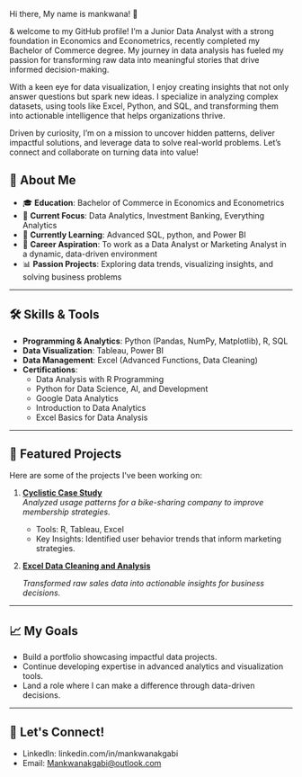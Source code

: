 Hi there, My name is mankwana! 👋

& welcome to my GitHub profile! I’m a Junior Data Analyst with a strong foundation in Economics and Econometrics, recently completed my Bachelor of Commerce degree. My journey in data analysis has fueled my passion for transforming raw data into meaningful stories that drive informed decision-making.

With a keen eye for data visualization, I enjoy creating insights that not only answer questions but spark new ideas. I specialize in analyzing complex datasets, using tools like Excel, Python, and SQL, and transforming them into actionable intelligence that helps organizations thrive.

Driven by curiosity, I’m on a mission to uncover hidden patterns, deliver impactful solutions, and leverage data to solve real-world problems. Let’s connect and collaborate on turning data into value!

## 🚀 About Me
- 🎓 **Education**: Bachelor of Commerce in Economics and Econometrics  
- 📍 **Current Focus**: Data Analytics, Investment Banking, Everything Analytics  
- 🌱 **Currently Learning**: Advanced SQL, python, and Power BI  
- 💼 **Career Aspiration**: To work as a Data Analyst or Marketing Analyst in a dynamic, data-driven environment  
- 📊 **Passion Projects**: Exploring data trends, visualizing insights, and solving business problems

---

## 🛠️ Skills & Tools
- **Programming & Analytics**: Python (Pandas, NumPy, Matplotlib), R, SQL  
- **Data Visualization**: Tableau, Power BI  
- **Data Management**: Excel (Advanced Functions, Data Cleaning)  
- **Certifications**:  
  - Data Analysis with R Programming  
  - Python for Data Science, AI, and Development  
  - Google Data Analytics
  - Introduction to Data Analytics
  - Excel Basics for Data Analysis 

---

## 📂 Featured Projects
Here are some of the projects I've been working on:
1. [**Cyclistic Case Study**](#)  
   *Analyzed usage patterns for a bike-sharing company to improve membership strategies.*  
   - Tools: R, Tableau, Excel  
   - Key Insights: Identified user behavior trends that inform marketing strategies.  

2. [**Excel Data Cleaning and Analysis**](#)
 
   *Transformed raw sales data into actionable insights for business decisions.*  



---

## 📈 My Goals
- Build a portfolio showcasing impactful data projects.  
- Continue developing expertise in advanced analytics and visualization tools.  
- Land a role where I can make a difference through data-driven decisions.  

---

## 🌟 Let's Connect!
- LinkedIn: linkedin.com/in/mankwanakgabi  
- Email: Mankwanakgabi@outlook.com
